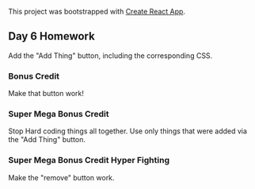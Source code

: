 This project was bootstrapped with [Create React App](https://github.com/facebookincubator/create-react-app).

## Day 6 Homework

Add the "Add Thing" button, including the corresponding CSS.

### Bonus Credit

Make that button work!

### Super Mega Bonus Credit

Stop Hard coding things all together. Use only things that were added via the "Add Thing" button.

### Super Mega Bonus Credit Hyper Fighting

Make the "remove" button work. 
